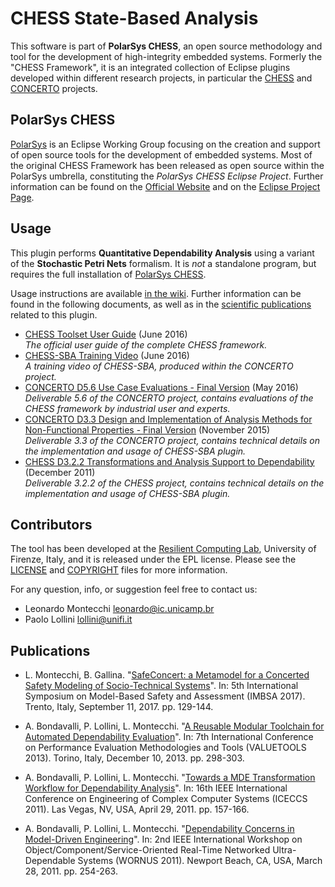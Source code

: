 # CHESS State-Based Analysis

This software is part of **PolarSys CHESS**, an open source methodology and tool for the development of high-integrity embedded systems.
Formerly the "CHESS Framework", it is an integrated collection of Eclipse plugins developed within different research projects, in particular the [CHESS](http://chess-project.org/) and [CONCERTO](http://concerto-project.eu/) projects.

## PolarSys CHESS

[PolarSys](http://polarsys.org/) is an Eclipse Working Group focusing on the creation and support of open source tools for the development of embedded systems.
Most of the original CHESS Framework has been released as open source within the PolarSys umbrella, constituting the *PolarSys CHESS Eclipse Project*.
Further information can be found on the [Official Website](http://polarsys.org/chess/) and on the [Eclipse Project Page](https://www.polarsys.org/projects/polarsys.chess/).

## Usage

This plugin performs **Quantitative Dependability Analysis** using a variant of the **Stochastic Petri Nets** formalism. It is _not_ a standalone program, but requires the full installation of [PolarSys CHESS](http://polarsys.org/chess/).

Usage instructions are available [in the wiki](https://github.com/montex/CHESS-SBA/wiki). Further information can be found in the following documents, as well as in the [scientific publications](#publications) related to this plugin.

* [CHESS Toolset User Guide][1] (June 2016)  
_The official user guide of the complete CHESS framework._
* [CHESS-SBA Training Video][2] (June 2016)  
_A training video of CHESS-SBA, produced within the CONCERTO project._
* [CONCERTO D5.6 Use Case Evaluations - Final Version][3] (May 2016)  
_Deliverable 5.6 of the CONCERTO project, contains evaluations of the CHESS framework by industrial user and experts._
* [CONCERTO D3.3 Design and Implementation of Analysis Methods for Non-Functional Properties - Final Version][4] (November 2015)  
_Deliverable 3.3 of the CONCERTO project, contains technical details on the implementation and usage of CHESS-SBA plugin._
* [CHESS D3.2.2 Transformations and Analysis Support to Dependability][5] (December 2011)  
_Deliverable 3.2.2 of the CHESS project, contains technical details on the implementation and usage of CHESS-SBA plugin._

[1]: http://polarsys.org/chess/publis/CHESSToolset_UserGuide.pdf
[2]: http://3sei.com/concerto/2016%20CHESS%20UNIFI%20Dependability%20Analysis%20QA.f4v
[3]: http://api.ning.com/files/C*P8XcSSeqc3MxUI2YKOEFiInob-K*l89xHB9MNBm10O3GxE8eaNjU0PbPmAtbqGk-JiQ1spjGRLr-xPptE5IwqiWiEs7Wbe/D5.6UsecaseEvaluationsFinalVersionUpdate.pdf
[4]: http://api.ning.com/files/HrJMLaNSVNhJXvecadVmzHDCs4n9OypBKROzgpm14JdNzAz19R0eGzNpCHwfDz7rOFbdtyoC*FVLbbsaKDfTnG3t8NnKWXjU/D3.3DesignandimplementationofanalysismethodsfornonfunctionalpropertiesFinalversion.pdf
[5]: http://api.ning.com/files/cUeizBqjmZoDh3wZimWhgoO5IEzWZHEHUNNxQUoqeH2rOvyBJd404Jq0EYFSYjIfoy1CVBtCFJOiRTPi1E2z2rChNtFiz9yh/D3.2.2Transformationsandanalysissupporttodependabilityw.pdf

## Contributors

The tool has been developed at the [Resilient Computing Lab](http://rcl.dsi.unifi.it), University of Firenze, Italy, and it is released under the EPL license.
Please see the [LICENSE](LICENSE) and [COPYRIGHT](COPYRIGHT) files for more information.

For any question, info, or suggestion feel free to contact us:
* Leonardo Montecchi <leonardo@ic.unicamp.br>
* Paolo Lollini <lollini@unifi.it>

## Publications
* L. Montecchi, B. Gallina. "[SafeConcert: a Metamodel for a Concerted Safety Modeling of Socio-Technical Systems](https://link.springer.com/chapter/10.1007/978-3-319-64119-5_9)".
In: 5th International Symposium on Model-Based Safety and Assessment (IMBSA 2017). Trento, Italy, September 11, 2017. pp. 129-144.

* A. Bondavalli, P. Lollini, L. Montecchi. "[A Reusable Modular Toolchain for Automated Dependability Evaluation](https://dl.acm.org/citation.cfm?id=2631882)".
In: 7th International Conference on Performance Evaluation Methodologies and Tools (VALUETOOLS 2013). Torino, Italy, December 10, 2013. pp. 298-303. 

* A. Bondavalli, P. Lollini, L. Montecchi. "[Towards a MDE Transformation Workflow for Dependability Analysis](http://ieeexplore.ieee.org/document/5773390/)".
In: 16th IEEE International Conference on Engineering of Complex Computer Systems (ICECCS 2011). Las Vegas, NV, USA, April 29, 2011. pp. 157-166. 

* A. Bondavalli, P. Lollini, L. Montecchi. "[Dependability Concerns in Model-Driven Engineering](http://ieeexplore.ieee.org/document/5753535/)". In: 2nd IEEE International Workshop on Object/Component/Service-Oriented Real-Time Networked Ultra-Dependable Systems (WORNUS 2011). Newport Beach, CA, USA, March 28, 2011. pp. 254-263.

